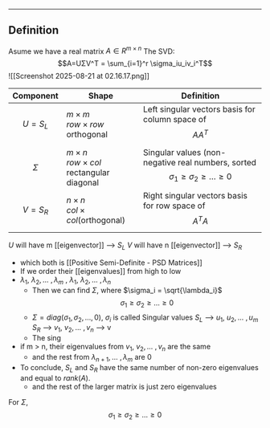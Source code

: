 ----
## Definition
Asume we have a real matrix $A∈R^{m×n}$
	The SVD:
	$$A=UΣV^T = \sum_{i=1}^r \sigma_iu_iv_i^T$$
![[Screenshot 2025-08-21 at 02.16.17.png]]

| **Component** | **Shape**                                                 | **Definition**                                                                               |
| ------------- | --------------------------------------------------------- | -------------------------------------------------------------------------------------------- |
| $$U = S_L$$   | $m \times m$<br>$row \times row$<br>orthogonal            | Left singular vectors basis for column space of<br>$$AA^T$$                                  |
| $$\Sigma$$    | $m \times n$ <br>$row \times col$<br>rectangular diagonal | Singular values (non-negative real numbers, sorted $$\sigma_1 \ge \sigma_2 \ge \dots \ge 0$$ |
| $$V = S_R$$   | $n \times n$ <br>$col \times col$(orthogonal)             | Right singular vectors basis for row space of $$A^TA$$                                       |

$U$ will have m [[eigenvector]] --> $S_L$
$V$ will have n [[eigenvector]] --> $S_R$
- which both is [[Positive Semi-Definite - PSD Matrices]]
- If we order their [[eigenvalues]] from high to low
- $λ_1, \ \lambda_2, ... \ , λ_m$ ,  $λ_1, \ \lambda_2, ... \ , λ_n$ 
	- Then we can find $\Sigma$, where $\sigma_i = \sqrt{\lambda_i}$
		$$\sigma_1 \ge \sigma_2 \ge \dots \ge 0$$
	- $\Sigma = diag(\sigma_1 , \sigma_2 , \dots , 0)$, $\sigma_i$ is called Singular values
  $S_L$ --> $u_1, \ u_2, ... \ , u_m$ 
  $S_R$ --> $v_1, \ v_2, ... \ , v_n$ --> v
	- The sing
- if m > n, their eigenvalues from $v_1, \ v_2, ... \ , v_n$  are the same
	- and the rest from $λ_{n+1}, ... \ , λ_m$ are 0
- To conclude, $S_L$ and $S_R$ have the same number of non-zero eigenvalues and equal to $rank(A)$.
	- and the rest of the larger matrix is just zero eigenvalues

For $\Sigma$, 
$$\sigma_1 \ge \sigma_2 \ge \dots \ge 0$$
